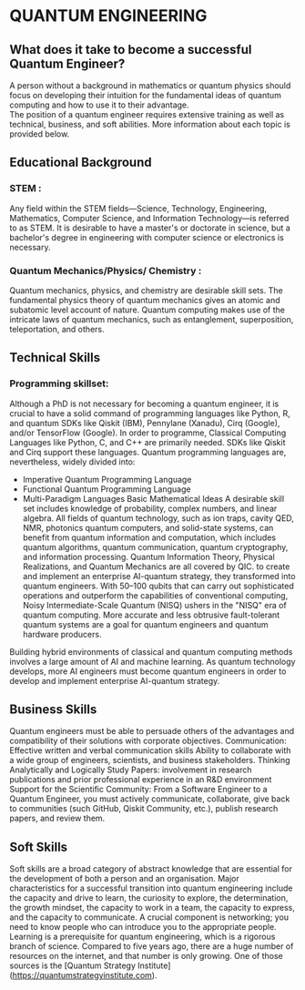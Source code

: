 # QUANTUM ENGINEERING
## What does it take to become a successful Quantum Engineer?
A person without a background in mathematics or quantum physics should focus on developing their intuition for the fundamental ideas of quantum computing and how to use it to their advantage.<br/>  The position of a quantum engineer requires extensive training as well as technical, business, and soft abilities. More information about each topic is provided below.
## Educational Background
### STEM : 
Any field within the STEM fields—Science, Technology, Engineering, Mathematics, Computer Science, and Information Technology—is referred to as STEM. It is desirable to have a master's or doctorate in science, but a bachelor's degree in engineering with computer science or electronics is necessary.
### Quantum Mechanics/Physics/ Chemistry :
Quantum mechanics, physics, and chemistry are desirable skill sets. The fundamental physics theory of quantum mechanics gives an atomic and subatomic level account of nature. Quantum computing makes use of the intricate laws of quantum mechanics, such as entanglement, superposition, teleportation, and others.
## Technical Skills
### Programming skillset:
Although a PhD is not necessary for becoming a quantum engineer, it is crucial to have a solid command of programming languages like Python, R, and quantum SDKs like Qiskit (IBM), Pennylane (Xanadu), Cirq (Google), and/or TensorFlow (Google).
In order to programme, Classical Computing Languages like Python, C, and C++ are primarily needed. SDKs like Qiskit and Cirq support these languages.
Quantum programming languages are, nevertheless, widely divided into:
- Imperative Quantum Programming Language
- Functional Quantum Programming Language
- Multi-Paradigm Languages
Basic Mathematical Ideas A desirable skill set includes knowledge of probability, complex numbers, and linear algebra.
All fields of quantum technology, such as ion traps, cavity QED, NMR, photonics quantum computers, and solid-state systems, can benefit from quantum information and computation, which includes quantum algorithms, quantum communication, quantum cryptography, and information processing. Quantum Information Theory, Physical Realizations, and Quantum Mechanics are all covered by QIC. to create and implement an enterprise AI-quantum strategy, they transformed into quantum engineers.
With 50–100 qubits that can carry out sophisticated operations and outperform the capabilities of conventional computing, Noisy Intermediate-Scale Quantum (NISQ) ushers in the "NISQ" era of quantum computing. More accurate and less obtrusive fault-tolerant quantum systems are a goal for quantum engineers and quantum hardware producers.

Building hybrid environments of classical and quantum computing methods involves a large amount of AI and machine learning. As quantum technology develops, more AI engineers must become quantum engineers in order to develop and implement enterprise AI-quantum strategy.
## Business Skills
Quantum engineers must be able to persuade others of the advantages and compatibility of their solutions with corporate objectives.
Communication: Effective written and verbal communication skills
Ability to collaborate with a wide group of engineers, scientists, and business stakeholders.
Thinking Analytically and Logically
Study Papers: involvement in research publications and prior professional experience in an R&D environment
Support for the Scientific Community: From a Software Engineer to a Quantum Engineer, you must actively communicate, collaborate, give back to communities (such GitHub, Qiskit Community, etc.), publish research papers, and review them.
## Soft Skills
Soft skills are a broad category of abstract knowledge that are essential for the development of both a person and an organisation. Major characteristics for a successful transition into quantum engineering include the capacity and drive to learn, the curiosity to explore, the determination, the growth mindset, the capacity to work in a team, the capacity to express, and the capacity to communicate.
A crucial component is networking; you need to know people who can introduce you to the appropriate people.
Learning is a prerequisite for quantum engineering, which is a rigorous branch of science. Compared to five years ago, there are a huge number of resources on the internet, and that number is only growing. One of those sources is the [Quantum Strategy Institute] (https://quantumstrategyinstitute.com).